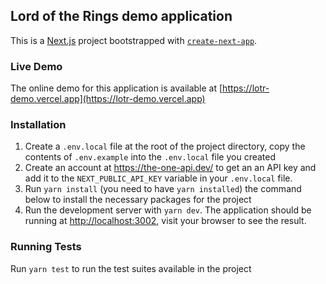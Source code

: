 ## Lord of the Rings demo application

This is a [Next.js](https://nextjs.org/) project bootstrapped with [`create-next-app`](https://github.com/vercel/next.js/tree/canary/packages/create-next-app).

### Live Demo

The online demo for this application is available at [https://lotr-demo.vercel.app](https://lotr-demo.vercel.app)

### Installation

1. Create a `.env.local` file at the root of the project directory, copy the contents of `.env.example` into the `.env.local` file you created
2. Create an account at https://the-one-api.dev/ to get an an API key and add it to the `NEXT_PUBLIC_API_KEY` variable in your `.env.local` file.
3. Run `yarn install` (you need to have `yarn installed`) the command below to install the necessary packages for the project
4. Run the development server with `yarn dev`. The application should be running at [http://localhost:3002](http://localhost:3002), visit your browser to see the result.

### Running Tests

Run `yarn test` to run the test suites available in the project
